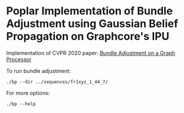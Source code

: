 # Poplar Implementation of Bundle Adjustment using Gaussian Belief Propagation on Graphcore's IPU

Implementation of CVPR 2020 paper: [Bundle Adjustment on a Graph Processor](https://arxiv.org/abs/2003.03134)

To run bundle adjustment:

```
./bp --dir ../sequences/fr1xyz_1_44_7/
```

For more options:
 ```
 ./bp --help
 ```
